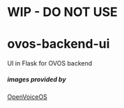 # WIP - DO NOT USE

# ovos-backend-ui
UI in Flask for OVOS backend

##### images provided by
[OpenVoiceOS](https://github.com/OpenVoiceOS/ovos_assets)
